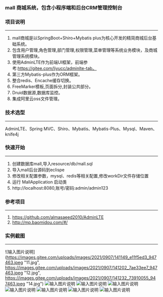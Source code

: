 
### mall 商城系统，包含小程序端和后台CRM管理控制台
### 项目说明
-------------
1. mall商城是以SpringBoot+Shiro+Mybatis plus为核心开发的精简商城后台基础系统。
2. 包含用户管理,角色管理,部门管理,权限管理,菜单管理等系统业务模块，及商城管理系统模块。
3. 使用AdminLTE作为前端UI框架，前端参考:https://gitee.com/liyucc/adminlte-tab。
4. 第三方Mybatis-plus作为ORM框架。
5. 整合redis、Encache缓存切换。
6. FreeMarker模板,页面拆分,封装公共部分。
7. Druid数据源,数据库监控。
8. 集成阿里云oss文件管理。

### 技术选型
-------------
AdminLTE、Spring MVC、Shiro、Mybatis、Mybatis-Plus、Mysql、Maven、knife4j

### 快速开始
-------------
1. 创建数据库mall,导入resource/db/mall.sql
2. 导入mall后台源码到eclispe
3. 修改相关配置参数，mysql、redis等相关配置,修改workDir文件存储位置
4. 运行 MallApplication 启动类
5. http://localhost:8080,账号/密码:admin/admin123

### 参考项目
-------------
1. https://github.com/almasaeed2010/AdminLTE
2. http://mp.baomidou.com/#/

### 实例截图
-------------
![输入图片说明](https://images.gitee.com/uploads/images/2021/0907/141149_e11f5ed3_947463.jpeg "11.jpg", https://images.gitee.com/uploads/images/2021/0907/141202_7ae33ee7_947463.jpeg "12.jpg", https://images.gitee.com/uploads/images/2021/0907/141232_73910055_947463.jpeg "14.jpg")
![输入图片说明](https://images.gitee.com/uploads/images/2021/0907/140504_5c25e8d0_947463.jpeg "1.jpg")
![输入图片说明](https://images.gitee.com/uploads/images/2021/0907/140547_3b709ebc_947463.jpeg "2.jpg")
![输入图片说明](https://images.gitee.com/uploads/images/2021/0907/140627_a10e46a3_947463.jpeg "6.jpg")
![输入图片说明](https://images.gitee.com/uploads/images/2021/0907/140610_681f6b56_947463.jpeg "4.jpg")
![输入图片说明](https://images.gitee.com/uploads/images/2021/0907/140600_bcda7638_947463.jpeg "3.jpg")
![输入图片说明](https://images.gitee.com/uploads/images/2021/0907/141106_d2ec0ba2_947463.jpeg "7.jpg")
![输入图片说明](https://images.gitee.com/uploads/images/2021/0907/141119_ddbbe6fb_947463.jpeg "8.jpg")

